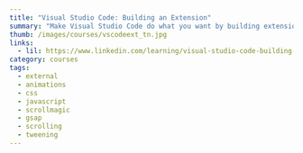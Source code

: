 ```yaml
---
title: "Visual Studio Code: Building an Extension"
summary: "Make Visual Studio Code do what you want by building extensions. Apply web development tools and APIs to create a new tool inside Visual Studio Code. Create and modify themes, automate tasks by adding commands and more."
thumb: /images/courses/vscodeext_tn.jpg
links:
  - lil: https://www.linkedin.com/learning/visual-studio-code-building-an-extension
category: courses
tags:
  - external
  - animations
  - css
  - javascript
  - scrollmagic
  - gsap
  - scrolling
  - tweening
---
```

